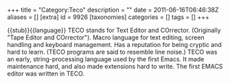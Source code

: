 +++
title = "Category:Teco"
description = ""
date = 2011-06-16T06:46:38Z
aliases = []
[extra]
id = 9926
[taxonomies]
categories = []
tags = []
+++

{{stub}}{{language}}
TECO stands for Text Editor and COrrector. (Originally "Tape Editor and COrrector"). Macro language for text editing, screen handling and keyboard management. Has a reputation for being cryptic and hard to learn. (TECO programs are said to resemble line noise.)
TECO was an early, string-processing language used by the first Emacs. It made maintenance hard, and also made extensions hard to write.
The first EMACS editor was written in TECO.
